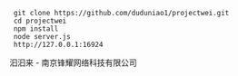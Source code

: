      git clone https://github.com/duduniao1/projectwei.git
     cd projectwei
     npm install 
     node server.js
     http://127.0.0.1:16924
   汩汩来 - 南京锋耀网络科技有限公司